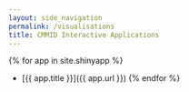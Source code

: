 ```yaml
---
layout: side_navigation
permalink: /visualisations
title: CMMID Interactive Applications
---
```


{% for app in site.shinyapp %}
 - [{{ app.title }}]({{ app.url }})
{% endfor %}

